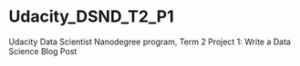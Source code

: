 # Udacity_DSND_T2_P1
Udacity Data Scientist Nanodegree program, Term 2 Project 1: Write a Data Science Blog Post
